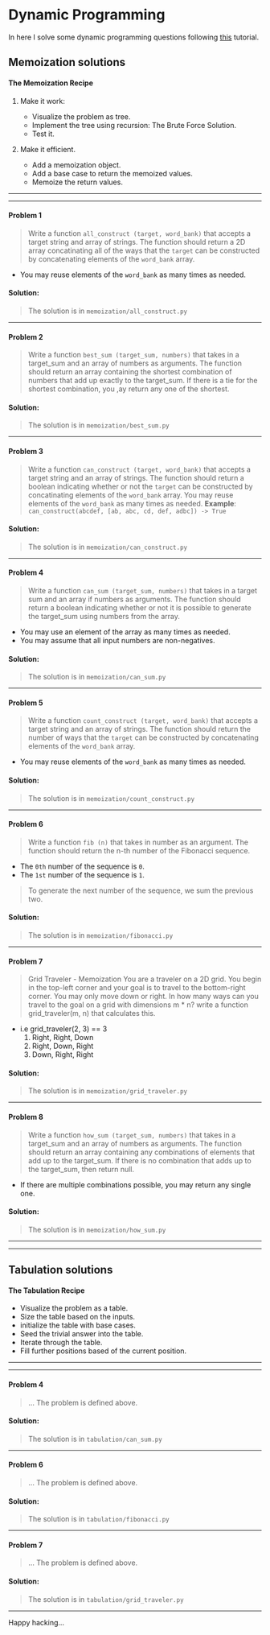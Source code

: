 # Dynamic Programming

In here I solve some dynamic programming questions following [this](https://www.youtube.com/watch?v=oBt53YbR9Kk) tutorial.

## Memoization solutions

#### The Memoization Recipe
1. Make it work:
    - Visualize the problem as tree.
    - Implement the tree using recursion: The Brute Force Solution.
    - Test it.


2. Make it efficient.
    - Add a memoization object.
    - Add a base case to return the memoized values.
    - Memoize the return values.
---
---
#### Problem 1
> Write a function `all_construct (target, word_bank)` that accepts a target
string and array of strings.
The function should return a 2D array concatinating all of the ways that the
`target` can be constructed by concatenating elements of the `word_bank` array.
- You may reuse elements of the `word_bank` as many times as needed.

#### Solution:
> The solution is in ```memoization/all_construct.py```
---

#### Problem 2
> Write a function `best_sum (target_sum, numbers)` that takes in a target_sum
and an array of numbers as arguments.
 The function should return an array containing the shortest combination of
numbers that add up exactly to the target_sum.
 If there is a tie for the shortest combination, you ,ay return any one of the shortest.

#### Solution:
> The solution is in ```memoization/best_sum.py```
---

#### Problem 3
> Write a function `can_construct (target, word_bank)` that accepts a target
string and an array of strings.
The function should return a boolean indicating whether or not the `target` can
be constructed by concatinating elements of the `word_bank` array.
You may reuse elements of the `word_bank` as many times as needed.
**Example**: ```can_construct(abcdef, [ab, abc, cd, def, adbc]) -> True```

#### Solution:
> The solution is in ```memoization/can_construct.py```
---

#### Problem 4
> Write a function `can_sum (target_sum, numbers)` that takes in a target sum and
an array if numbers as arguments.
The function should return a boolean indicating whether or not it is possible
to generate the target_sum using numbers from the array.
- You may use an element of the array as many times as needed.
- You may assume that all input numbers are non-negatives.

#### Solution:
> The solution is in ```memoization/can_sum.py```
---

#### Problem 5
> Write a function `count_construct (target, word_bank)` that accepts a target
string and an array of strings.
The function  should return the number of ways that the `target` can be
constructed by concatenating elements of the `word_bank` array.
- You may reuse elements of the `word_bank` as many times as needed.

#### Solution:
> The solution is in ```memoization/count_construct.py```
---

#### Problem 6
> Write a function `fib (n)` that takes in number as an argument. The function
should return the n-th number of the Fibonacci sequence.
- The ``0th`` number of the sequence is ``0``.
- The ``1st`` number of the sequence is ``1``.
>To generate the next number of the sequence, we sum the previous two.

#### Solution:
> The solution is in ```memoization/fibonacci.py```
---

#### Problem 7
> Grid Traveler - Memoization
You are a traveler on a 2D grid. You begin in the top-left corner and your goal
is to travel to the bottom-right corner. You may only move down or right.
In how many ways can you travel to the goal on a grid with dimensions m * n?
write a function grid_traveler(m, n) that calculates this.
- i.e grid_traveler(2, 3) == 3
    1. Right, Right, Down
    2. Right, Down, Right
    3. Down, Right, Right
#### Solution:
> The solution is in ```memoization/grid_traveler.py```
---

#### Problem 8
> Write a function `how_sum (target_sum, numbers)` that takes in a target_sum and
an array of numbers as arguments.
The function should return an array containing any combinations of elements
that add up to the target_sum. If there is no combination that adds up to the
target_sum, then return null.
- If there are multiple combinations possible, you may return any single one.

#### Solution:
> The solution is in ```memoization/how_sum.py```
---
---

## Tabulation solutions
#### The Tabulation Recipe

- Visualize the problem as a table.
- Size the table based on the inputs.
- initialize the table with base cases.
- Seed the trivial answer into the table.
- Iterate through the table.
- Fill further positions based of the current position.
---
---

#### Problem 4
> ... The problem is defined above.

#### Solution:
> The solution is in ```tabulation/can_sum.py```
---

#### Problem 6
> ... The problem is defined above.

#### Solution:
> The solution is in ```tabulation/fibonacci.py```
---

#### Problem 7
> ... The problem is defined above.
#### Solution:
> The solution is in ```tabulation/grid_traveler.py```
---

Happy hacking...
